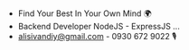 - Find Your Best In Your Own Mind 🌍 
- Backend Developer NodeJS - ExpressJS ...
- alisivandiy@gmail.com - 0930 672 9022 🎙
<!---
alisivandiy/alisivandiy is a ✨ special ✨ repository because its `README.md` (this file) appears on your GitHub profile.
You can click the Preview link to take a look at your changes.
--->
